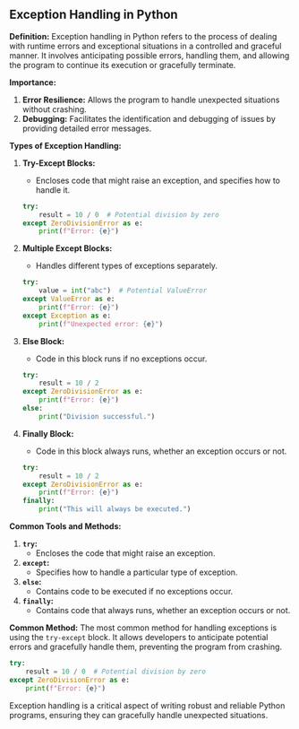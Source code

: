 ## **Exception Handling in Python**

**Definition:** Exception handling in Python refers to the process of dealing with runtime errors and exceptional situations in a controlled and graceful manner. It involves anticipating possible errors, handling them, and allowing the program to continue its execution or gracefully terminate.

**Importance:**

1. **Error Resilience:** Allows the program to handle unexpected situations without crashing.
2. **Debugging:** Facilitates the identification and debugging of issues by providing detailed error messages.

**Types of Exception Handling:**

1. **Try-Except Blocks:**

   - Encloses code that might raise an exception, and specifies how to handle it.

   ```python
   try:
       result = 10 / 0  # Potential division by zero
   except ZeroDivisionError as e:
       print(f"Error: {e}")
   ```

2. **Multiple Except Blocks:**

   - Handles different types of exceptions separately.

   ```python
   try:
       value = int("abc")  # Potential ValueError
   except ValueError as e:
       print(f"Error: {e}")
   except Exception as e:
       print(f"Unexpected error: {e}")
   ```

3. **Else Block:**

   - Code in this block runs if no exceptions occur.

   ```python
   try:
       result = 10 / 2
   except ZeroDivisionError as e:
       print(f"Error: {e}")
   else:
       print("Division successful.")
   ```

4. **Finally Block:**

   - Code in this block always runs, whether an exception occurs or not.

   ```python
   try:
       result = 10 / 2
   except ZeroDivisionError as e:
       print(f"Error: {e}")
   finally:
       print("This will always be executed.")
   ```

**Common Tools and Methods:**

1. **`try`:**
   - Encloses the code that might raise an exception.
2. **`except`:**
   - Specifies how to handle a particular type of exception.
3. **`else`:**
   - Contains code to be executed if no exceptions occur.
4. **`finally`:**
   - Contains code that always runs, whether an exception occurs or not.

**Common Method:** The most common method for handling exceptions is using the `try-except` block. It allows developers to anticipate potential errors and gracefully handle them, preventing the program from crashing.

```python
try:
    result = 10 / 0  # Potential division by zero
except ZeroDivisionError as e:
    print(f"Error: {e}")
```

Exception handling is a critical aspect of writing robust and reliable Python programs, ensuring they can gracefully handle unexpected situations.